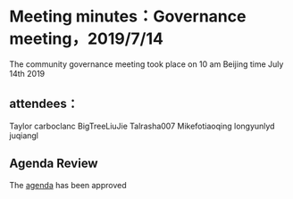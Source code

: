 # Meeting minutes：Governance meeting，2019/7/14
The community governance meeting took place on 10 am Beijing time July 14th 2019

## attendees：
Taylor
carboclanc
BigTreeLiuJie
Talrasha007
Mikefotiaoqing
longyunlyd
juqiangl

## Agenda Review
The [agenda](https://github.com/carboclan/pm/issues/28) has been approved

